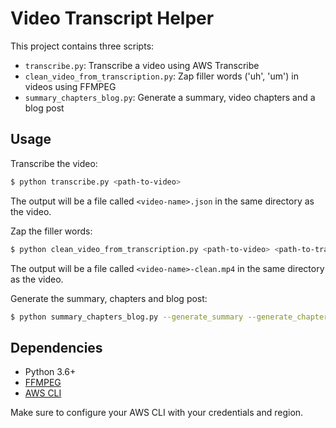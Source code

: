# Video Transcript Helper
This project contains three scripts:
- `transcribe.py`: Transcribe a video using AWS Transcribe
- `clean_video_from_transcription.py`: Zap filler words ('uh', 'um') in videos using FFMPEG
- `summary_chapters_blog.py`: Generate a summary, video chapters and a blog post

## Usage
Transcribe the video:

```sh
$ python transcribe.py <path-to-video>
```

The output will be a file called `<video-name>.json` in the same directory as the video.

Zap the filler words:

```sh
$ python clean_video_from_transcription.py <path-to-video> <path-to-transcript>
```

The output will be a file called `<video-name>-clean.mp4` in the same directory as the video.

Generate the summary, chapters and blog post:

```sh
$ python summary_chapters_blog.py --generate_summary --generate_chapters --generate_blog <path-to-transcript>
```

## Dependencies
- Python 3.6+
- [FFMPEG](https://ffmpeg.org/)
- [AWS CLI](https://aws.amazon.com/cli/)

Make sure to configure your AWS CLI with your credentials and region.
